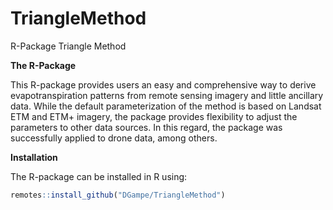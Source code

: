 # TriangleMethod
R-Package Triangle Method


**The R-Package**

This R-package provides users an easy and comprehensive way to derive evapotranspiration patterns from remote sensing imagery and little ancillary data. While the default parameterization of the method is based on Landsat ETM and ETM+ imagery, the package provides flexibility to adjust the parameters to other data sources. In this regard, the package was successfully applied to drone data, among others.



**Installation**

The R-package can be installed in R using:
```r
remotes::install_github("DGampe/TriangleMethod")
````
